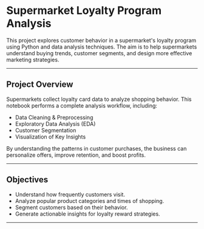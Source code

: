 # Supermarket Loyalty Program Analysis

This project explores customer behavior in a supermarket's loyalty program using Python and data analysis techniques. The aim is to help supermarkets understand buying trends, customer segments, and design more effective marketing strategies.

---

## Project Overview

Supermarkets collect loyalty card data to analyze shopping behavior. This notebook performs a complete analysis workflow, including:

- Data Cleaning & Preprocessing
- Exploratory Data Analysis (EDA)
- Customer Segmentation
- Visualization of Key Insights

By understanding the patterns in customer purchases, the business can personalize offers, improve retention, and boost profits.

---

## Objectives

- Understand how frequently customers visit.
- Analyze popular product categories and times of shopping.
- Segment customers based on their behavior.
- Generate actionable insights for loyalty reward strategies.

---

